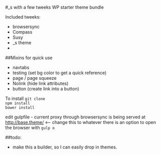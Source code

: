 #_s with a few tweeks
WP starter theme bundle

Included tweeks:
* browsersync
* Compass
* Susy
* _s theme
*

##Mixins for quick use
* navtabs
* testing (set bg color to get a quick reference)
* page / page squeeze
* Nolink (hide link attributes)
* button (create link into a button)

To install
`git clone` <br />
`npm install`<br />
`bower install`<br />

edit gulpfile - current proxy through browsersync is being served at http://base.theme/ <-- change this to whatever
there is an option to open the browser with `gulp o`


##todo:
* make this a builder, so I can easily drop in themes.

